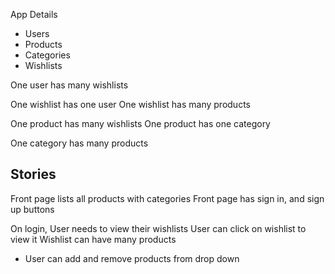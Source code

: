 App Details


- Users
- Products
- Categories
- Wishlists

One user has many wishlists

One wishlist has one user
One wishlist has many products

One product has many wishlists
One product has one category

One category has many products


Stories
--

Front page lists all products with categories
Front page has sign in, and sign up buttons

On login, User needs to view their wishlists
User can click on wishlist to view it
Wishlist can have many products
  - User can add and remove products from drop down

